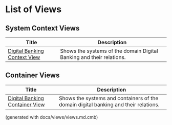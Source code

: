 # List of Views

## System Context Views
| Title | Description |
|---|---|
| [Digital Banking Context View](./mybank/digital-banking/context-view.md) | Shows the systems of the domain Digital Banking and their relations. |
## Container Views
| Title | Description |
|---|---|
| [Digital Banking Container View](./mybank/digital-banking/container-view.md) | Shows the systems and containers of the domain digital banking and their relations. |


(generated with docs/views/views.md.cmb)
